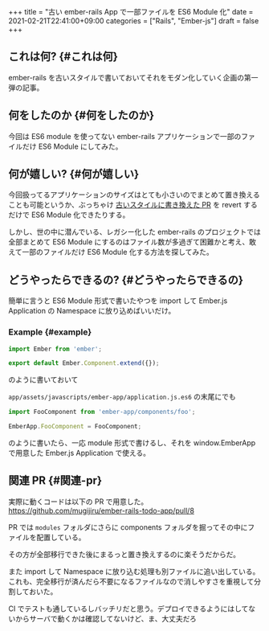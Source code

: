 +++
title = "古い ember-rails App で一部ファイルを ES6 Module 化"
date = 2021-02-21T22:41:00+09:00
categories = ["Rails", "Ember-js"]
draft = false
+++

## これは何? {#これは何}

ember-rails を古いスタイルで書いておいてそれをモダン化していく企画の第一弾の記事。


## 何をしたのか {#何をしたのか}

今回は ES6 module を使ってない ember-rails アプリケーションで一部のファイルだけ ES6 Module にしてみた。


## 何が嬉しい? {#何が嬉しい}

今回扱ってるアプリケーションのサイズはとても小さいのでまとめて置き換えることも可能というか、ぶっちゃけ [古いスタイルに書き換えた PR](https://github.com/mugijiru/ember-rails-todo-app/pull/7) を revert するだけで
ES6 Module 化できたりする。

しかし、世の中に潜んでいる、レガシー化した ember-rails のプロジェクトでは全部まとめて ES6 Module にするのはファイル数が多過ぎて困難かと考え、敢えて一部のファイルだけ ES6 Module 化する方法を探してみた。


## どうやったらできるの? {#どうやったらできるの}

簡単に言うと
ES6 Module 形式で書いたやつを import して
Ember.js Application の Namespace に放り込めばいいだけ。


### Example {#example}

<a id="code-snippet--app-assets-javascripts-ember-app-components-foo.module.es6"></a>
```js
import Ember from 'ember';

export default Ember.Component.extend({});
```

のように書いておいて

`app/assets/javascripts/ember-app/application.js.es6` の末尾にでも

```js
import FooComponent from 'ember-app/components/foo';

EmberApp.FooComponent = FooComponent;
```

のように書いたら、一応 module 形式で書けるし、それを window.EmberApp で用意した Ember.js Application で使える。


## 関連 PR {#関連-pr}

実際に動くコードは以下の PR で用意した。
<https://github.com/mugijiru/ember-rails-todo-app/pull/8>

PR では `modules` フォルダにさらに components フォルダを掘ってその中にファイルを配置している。

その方が全部移行できた後にまるっと置き換えするのに楽そうだからだ。

また import して Namespace に放り込む処理も別ファイルに追い出している。これも、完全移行が済んだら不要になるファイルなので消しやすさを重視して分割しておいた。

CI でテストも通しているしバッチリだと思う。デプロイできるようにはしてないからサーバで動くかは確認してないけど、ま、大丈夫だろ
